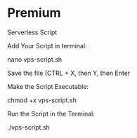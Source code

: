 # Premium
Serverless Script

Add Your Script in terminal:

nano vps-script.sh

Save the file (CTRL + X, then Y, then Enter

Make the Script Executable:

chmod +x vps-script.sh

 Run the Script in the Terminal:
 
./vps-script.sh
